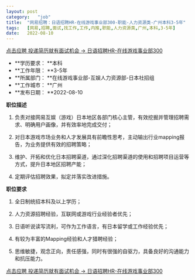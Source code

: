 ```yaml
---
layout:	post
category:	"job"
title:	"网易招聘：日语招聘HR-在线游戏事业部300-职能-人力资源类-广州本科3-5年"
tags:	[网易,招聘,面试,找工作,工作,内推,职能,人力资源类,广州,本科,3-5年]
date:	2022-08-10
---
```


[点击应聘 投递简历就有面试机会 ->  日语招聘HR-在线游戏事业部300](http://mobile.bole.netease.com/bole/boleDetail?id=42253&employeeId=346f03c3cda5f04c&key=all)



- **学历要求： **本科
- **工作年限： **3-5年
- **所属部门： **在线游戏事业部-互娱人力资源部-日本社招组
- **工作城市： **广州
- **发布日期： **2022-08-10



**职位描述**

1. 负责对接网易互娱（游戏）日本地区各部门核心主管，有效挖掘并管理招聘需求、明确用户画像，并有效率地完成交付；

2. 对日本游戏市场业务和人才发展具有前瞻性思考，主动输出行业mapping报告，为业务提供有效的招聘策略；

3. 维护、开拓和优化日本招聘渠道，通过深化招聘渠道的使用和招聘项目运营等方式，提升日本地区招聘产能；

4. 定期评估招聘效果，拟定并落实改进措施。



**职位要求**

1. 全日制统招本科及以上学历；

2. 人力资源招聘经验，互联网或游戏行业经验者优先；

3. 日语听说读写流利，可作为工作语言，有日本留学或工作经验优先；

4. 有较为丰富的Mapping经验和人才猎聘经验；

5. 思维敏捷，观念正向，责任感强，同时有很强的自驱力，具备良好的沟通能力和抗压能力。





[点击应聘 投递简历就有面试机会 ->  日语招聘HR-在线游戏事业部300](http://mobile.bole.netease.com/bole/boleDetail?id=42253&employeeId=346f03c3cda5f04c&key=all)